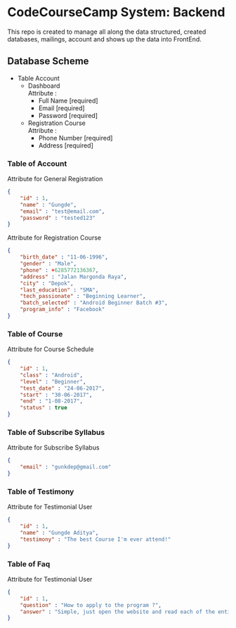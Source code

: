 # CodeCourseCamp System: Backend

This repo is created to manage all along the data structured, created databases, mailings, account and shows up the data into FrontEnd.

## Database Scheme

+ Table Account 
    + Dashboard <br>
    Attribute :
      - Full Name [required]
      - Email [required]
      - Password [required]
    + Registration Course <br>
    Attribute :
      - Phone Number [required]
      - Address [required]

### Table of Account

Attribute for General Registration
```json
{
    "id" : 1,
    "name" : "Gungde",
    "email" : "test@email.com",
    "password" : "tested123"
}
```
Attribute for Registration Course
```json
{
    "birth_date" : "11-06-1996",
    "gender" : "Male",
    "phone" : +6285772136367,
    "address" : "Jalan Margonda Raya",
    "city" : "Depok",
    "last_education" : "SMA",
    "tech_passionate" : "Beginning Learner",
    "batch_selected" : "Android Beginner Batch #3",
    "program_info" : "Facebook"
}
```

### Table of Course

Attribute for Course Schedule
```json
{
    "id" : 1,
    "class" : "Android",
    "level" : "Beginner",
    "test_date" : "24-06-2017",
    "start" : "30-06-2017",
    "end" : "1-08-2017",
    "status" : true
}
```

### Table of Subscribe Syllabus

Attribute for Subscribe Syllabus
```json
{
    "email" : "gunkdep@gmail.com"
}
```

### Table of Testimony

Attribute for Testimonial User
```json
{
    "id" : 1,
    "name" : "Gungde Aditya",
    "testimony" : "The best Course I'm ever attend!"
}
```

### Table of Faq

Attribute for Testimonial User
```json
{
    "id" : 1,
    "question" : "How to apply to the program ?",
    "answer" : "Simple, just open the website and read each of the entire step!"
}
```
